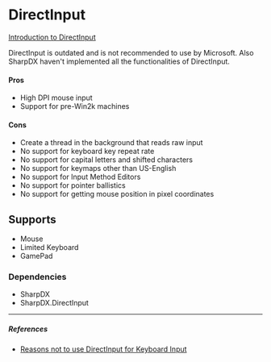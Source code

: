 
# DirectInput

[Introduction to DirectInput](https://msdn.microsoft.com/en-us/library/windows/desktop/ee418273(v=vs.85).aspx)

DirectInput is outdated and is not recommended to use by Microsoft. 
Also SharpDX haven't implemented all the functionalities of DirectInput.

#### Pros

- High DPI mouse input
- Support for pre-Win2k machines

#### Cons

- Create a thread in the background that reads raw input
- No support for keyboard key repeat rate
- No support for capital letters and shifted characters
- No support for keymaps other than US-English
- No support for Input Method Editors
- No support for pointer ballistics
- No support for getting mouse position in pixel coordinates

## Supports

- Mouse
- Limited Keyboard
- GamePad

### Dependencies

- SharpDX
- SharpDX.DirectInput

---

##### References

- [Reasons not to use DirectInput for Keyboard Input](http://www.gamedev.net/blog/233/entry-1567278-reasons-not-to-use-directinput-for-keyboard-input/)
